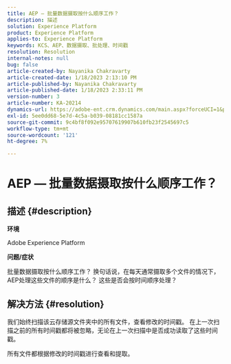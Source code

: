```yaml
---
title: AEP — 批量数据摄取按什么顺序工作？
description: 描述
solution: Experience Platform
product: Experience Platform
applies-to: Experience Platform
keywords: KCS、AEP、数据摄取、批处理、时间戳
resolution: Resolution
internal-notes: null
bug: false
article-created-by: Nayanika Chakravarty
article-created-date: 1/18/2023 2:13:10 PM
article-published-by: Nayanika Chakravarty
article-published-date: 1/18/2023 2:33:11 PM
version-number: 3
article-number: KA-20214
dynamics-url: https://adobe-ent.crm.dynamics.com/main.aspx?forceUCI=1&pagetype=entityrecord&etn=knowledgearticle&id=e5cd4639-3a97-ed11-aad1-6045bd006b4b
exl-id: 5ee0dd68-5e7d-4c5a-b039-08181cc1587a
source-git-commit: 9c4bf8f092e95707619907b610fb23f2545697c5
workflow-type: tm+mt
source-wordcount: '121'
ht-degree: 7%

---
```


# AEP — 批量数据摄取按什么顺序工作？

## 描述 {#description}


<b>环境</b>

Adobe Experience Platform

<b>问题/症状</b>

批量数据摄取按什么顺序工作？ 换句话说，在每天通常摄取多个文件的情况下，AEP处理这些文件的顺序是什么？ 这些是否会按时间顺序处理？


## 解决方法 {#resolution}


我们始终扫描该云存储源文件夹中的所有文件，查看修改的时间戳。 在上一次扫描之前的所有时间戳都将被忽略，无论在上一次扫描中是否成功读取了这些时间戳。

所有文件都根据修改的时间戳进行查看和提取。
